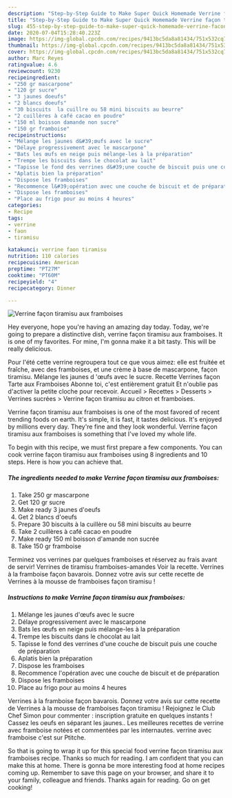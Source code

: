 ```yaml
---
description: "Step-by-Step Guide to Make Super Quick Homemade Verrine façon tiramisu aux framboises"
title: "Step-by-Step Guide to Make Super Quick Homemade Verrine façon tiramisu aux framboises"
slug: 455-step-by-step-guide-to-make-super-quick-homemade-verrine-facon-tiramisu-aux-framboises
date: 2020-07-04T15:28:40.223Z
image: https://img-global.cpcdn.com/recipes/9413bc5da8a81434/751x532cq70/verrine-facon-tiramisu-aux-framboises-photo-principale-de-la-recette.jpg
thumbnail: https://img-global.cpcdn.com/recipes/9413bc5da8a81434/751x532cq70/verrine-facon-tiramisu-aux-framboises-photo-principale-de-la-recette.jpg
cover: https://img-global.cpcdn.com/recipes/9413bc5da8a81434/751x532cq70/verrine-facon-tiramisu-aux-framboises-photo-principale-de-la-recette.jpg
author: Marc Reyes
ratingvalue: 4.6
reviewcount: 9230
recipeingredient:
- "250 gr mascarpone"
- "120 gr sucre"
- "3 jaunes doeufs"
- "2 blancs doeufs"
- "30 biscuits  la cuillre ou 58 mini biscuits au beurre"
- "2 cuillères à café cacao en poudre"
- "150 ml boisson damande non sucre"
- "150 gr framboise"
recipeinstructions:
- "Mélange les jaunes d&#39;œufs avec le sucre"
- "Délaye progressivement avec le mascarpone"
- "Bats les œufs en neige puis mélange-les à la préparation"
- "Trempe les biscuits dans le chocolat au lait"
- "Tapisse le fond des verrines d&#39;une couche de biscuit puis une couche de préparation"
- "Aplatis bien la préparation"
- "Dispose les framboises"
- "Recommence l&#39;opération avec une couche de biscuit et de préparation"
- "Dispose les framboises"
- "Place au frigo pour au moins 4 heures"
categories:
- Recipe
tags:
- verrine
- faon
- tiramisu

katakunci: verrine faon tiramisu 
nutrition: 110 calories
recipecuisine: American
preptime: "PT27M"
cooktime: "PT60M"
recipeyield: "4"
recipecategory: Dinner

---
```



![Verrine façon tiramisu aux framboises](https://img-global.cpcdn.com/recipes/9413bc5da8a81434/751x532cq70/verrine-facon-tiramisu-aux-framboises-photo-principale-de-la-recette.jpg)

Hey everyone, hope you're having an amazing day today. Today, we're going to prepare a distinctive dish, verrine façon tiramisu aux framboises. It is one of my favorites. For mine, I'm gonna make it a bit tasty. This will be really delicious.

Pour l&#39;été cette verrine regroupera tout ce que vous aimez: elle est fruitée et fraîche, avec des framboises, et une crème à base de mascarpone, façon tiramisu. Mélange les jaunes d &#39;œufs avec le sucre. Recette Verrines façon Tarte aux Framboises Abonne toi, c&#39;est entièrement gratuit Et n&#39;oublie pas d&#39;activer la petite cloche pour recevoir. Accueil &gt; Recettes &gt; Desserts &gt; Verrines sucrées &gt; Verrine façon tiramisu au citron et framboises.

Verrine façon tiramisu aux framboises is one of the most favored of recent trending foods on earth. It's simple, it is fast, it tastes delicious. It's enjoyed by millions every day. They're fine and they look wonderful. Verrine façon tiramisu aux framboises is something that I've loved my whole life.


To begin with this recipe, we must first prepare a few components. You can cook verrine façon tiramisu aux framboises using 8 ingredients and 10 steps. Here is how you can achieve that.

<!--inarticleads1-->

##### The ingredients needed to make Verrine façon tiramisu aux framboises:

1. Take 250 gr mascarpone
1. Get 120 gr sucre
1. Make ready 3 jaunes d&#39;oeufs
1. Get 2 blancs d&#39;oeufs
1. Prepare 30 biscuits à la cuillère ou 58 mini biscuits au beurre
1. Take 2 cuillères à café cacao en poudre
1. Make ready 150 ml boisson d&#39;amande non sucrée
1. Take 150 gr framboise


Terminez vos verrines par quelques framboises et réservez au frais avant de servir! Verrines de tiramisu framboises-amandes Voir la recette. Verrines à la framboise façon bavarois. Donnez votre avis sur cette recette de Verrines à la mousse de framboises façon tiramisu ! 

<!--inarticleads2-->

##### Instructions to make Verrine façon tiramisu aux framboises:

1. Mélange les jaunes d&#39;œufs avec le sucre
1. Délaye progressivement avec le mascarpone
1. Bats les œufs en neige puis mélange-les à la préparation
1. Trempe les biscuits dans le chocolat au lait
1. Tapisse le fond des verrines d&#39;une couche de biscuit puis une couche de préparation
1. Aplatis bien la préparation
1. Dispose les framboises
1. Recommence l&#39;opération avec une couche de biscuit et de préparation
1. Dispose les framboises
1. Place au frigo pour au moins 4 heures


Verrines à la framboise façon bavarois. Donnez votre avis sur cette recette de Verrines à la mousse de framboises façon tiramisu ! Rejoignez le Club Chef Simon pour commenter : inscription gratuite en quelques instants ! Cassez les oeufs en séparant les jaunes.. Les meilleures recettes de verrine avec framboise notées et commentées par les internautes. verrine avec framboise c&#39;est sur Ptitche. 

So that is going to wrap it up for this special food verrine façon tiramisu aux framboises recipe. Thanks so much for reading. I am confident that you can make this at home. There is gonna be more interesting food at home recipes coming up. Remember to save this page on your browser, and share it to your family, colleague and friends. Thanks again for reading. Go on get cooking!

